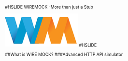 #HSLIDE
WIREMOCK -More than just a Stub

![Press Down Key](assets/wiremock-logo.png)
#HSLIDE

##What is WIRE MOCK?
###Advanced HTTP API simulator
